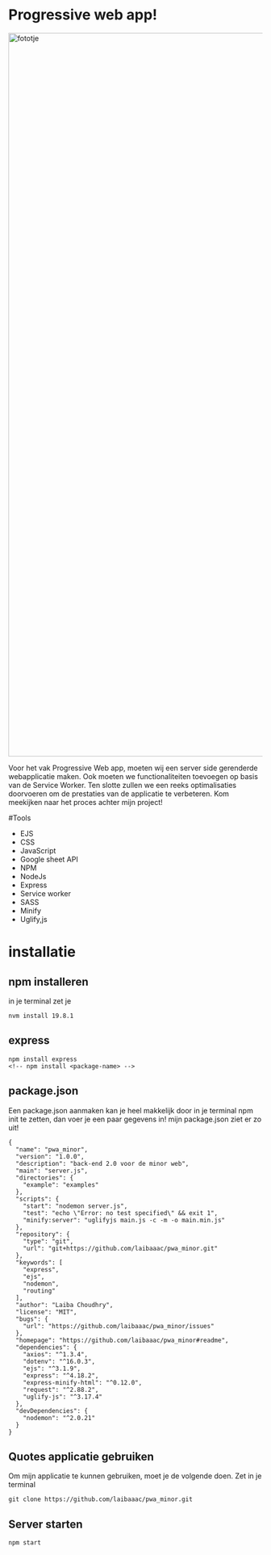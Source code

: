 # Progressive web app!
<img width="1434" alt="fototje" src="https://user-images.githubusercontent.com/94360732/230268673-b0b233f9-afdc-4922-a201-22c887e67dd5.png">

Voor het vak Progressive Web app, moeten wij een server side gerenderde webapplicatie maken. Ook moeten we functionaliteiten toevoegen op basis van de Service Worker. Ten slotte zullen we een reeks optimalisaties doorvoeren om de prestaties van de applicatie te verbeteren.
Kom meekijken naar het proces achter mijn project!

#Tools 
- EJS 
- CSS
- JavaScript
- Google sheet API
- NPM
- NodeJs
- Express
- Service worker 
- SASS
- Minify
- Uglify,js


# installatie

## npm installeren 
in je terminal zet je
```
nvm install 19.8.1
```
## express 
```
npm install express
<!-- npm install <package-name> -->
```
## package.json 
Een package.json aanmaken kan je heel makkelijk door in je terminal npm init te zetten, dan voer je een paar gegevens in! 
mijn package.json ziet er zo uit!
```
{
  "name": "pwa_minor",
  "version": "1.0.0",
  "description": "back-end 2.0 voor de minor web",
  "main": "server.js",
  "directories": {
    "example": "examples"
  },
  "scripts": {
    "start": "nodemon server.js",
    "test": "echo \"Error: no test specified\" && exit 1",
    "minify:server": "uglifyjs main.js -c -m -o main.min.js"
  },
  "repository": {
    "type": "git",
    "url": "git+https://github.com/laibaaac/pwa_minor.git"
  },
  "keywords": [
    "express",
    "ejs",
    "nodemon",
    "routing"
  ],
  "author": "Laiba Choudhry",
  "license": "MIT",
  "bugs": {
    "url": "https://github.com/laibaaac/pwa_minor/issues"
  },
  "homepage": "https://github.com/laibaaac/pwa_minor#readme",
  "dependencies": {
    "axios": "^1.3.4",
    "dotenv": "^16.0.3",
    "ejs": "^3.1.9",
    "express": "^4.18.2",
    "express-minify-html": "^0.12.0",
    "request": "^2.88.2",
    "uglify-js": "^3.17.4"
  },
  "devDependencies": {
    "nodemon": "^2.0.21"
  }
}
```
## Quotes applicatie gebruiken 
Om mijn applicatie te kunnen gebruiken, moet je de volgende doen. 
Zet in je terminal 
```
git clone https://github.com/laibaaac/pwa_minor.git
```

## Server starten 
```
npm start

```


